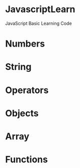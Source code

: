 # JavascriptLearn

JavaScript Basic Learning Code

# Numbers
# String
# Operators
# Objects
# Array
# Functions
